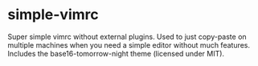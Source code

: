 # simple-vimrc
Super simple vimrc without external plugins. Used to just copy-paste on multiple machines when you need a simple editor without much features. Includes the base16-tomorrow-night theme (licensed under MIT).
